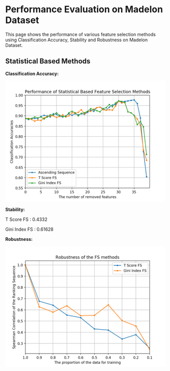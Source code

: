 # Performance Evaluation on Madelon Dataset

This page shows the performance of various feature
selection methods using Classification Accuracy, 
Stability and Robustness on Madelon Dataset.

Statistical Based Methods
---------------------------------------
**Classification Accuracy:**

![](https://github.com/ZixiaoShen/Performance-Comparison-of-Feature-Selection-Methods/blob/master/Madelon/Statistical_Based/Acc_Statistical_FS.png)

**Stability:** 

T Score FS : 0.4332 

Gini Index FS : 0.61628

**Robustness:**

![](https://github.com/ZixiaoShen/Performance-Comparison-of-Feature-Selection-Methods/blob/master/Madelon/Statistical_Based/Robustness_Statistical_FS.png)

